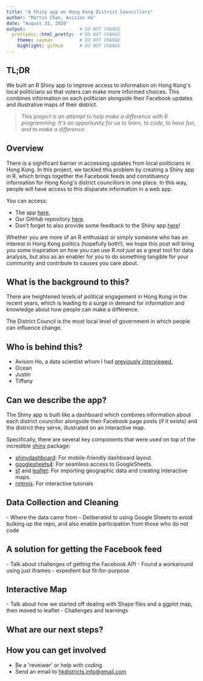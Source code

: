 ```yaml
---
title: "A Shiny app on Hong Kong District Councillors"
author: "Martin Chan, Avision Ho"
date: "August 31, 2020"
output:                    # DO NOT CHANGE
  prettydoc::html_pretty:  # DO NOT CHANGE
    theme: cayman          # DO NOT CHANGE
    highlight: github      # DO NOT CHANGE
---
```


## TL;DR
We built an R Shiny app to improve access to information on Hong Kong's local politicians so that voters can make more informed choices. This combines information on each politician alongside their Facebook updates and illustrative maps of their district.

> *This project is an attempt to help make a difference with R programming. It's an opportunity for us to learn, to code, to have fun, and to make a difference.*

## Overview
There is a significant barrier in accessing updates from local politicians in Hong Kong. In this project, we tackled this problem by creating a Shiny app in R, which brings together the Facebook feeds and constituency information for Hong Kong's district councillors in one place. In this way, people will have access to this disparate information in a web app.

You can access:

- The app [here](https://hkdistricts-info.shinyapps.io/dashboard-hkdistrictcouncillors/), 
- Our GitHub repository [here](https://github.com/avisionh/dashboard-hkdistrictcouncillors). 
- Don't forget to also provide some feedback to the Shiny app [here](https://hkdistrictsinfo.typeform.com/to/gFHC02gE)!

Whether you are more of an R enthusiast or simply someone who has an interest in Hong Kong politics (hopefully both!), we hope this post will bring you some inspiration on how you can use R _not just_ as a great tool for data analysis, but also as an enabler for you to do something tangible for your community and contribute to causes you care about. 

## What is the background to this?
There are heightened levels of political engagement in Hong Kong in the recent years, which is leading to a surge in demand for information and knowledge about how people can make a difference. 

The District Council is the most local level of government in which people can influence change.

## Who is behind this?
- Avision Ho, a data scientist whom I had [previously interviewed.](https://martinctc.github.io/blog/data-chats-an-interview-with-avision-ho/)
- Ocean
- Justin
- Tiffany

## Can we describe the app?

The Shiny app is built like a dashboard which combines information about each district councillor alongside their Facebook page posts (if it exists) and the district they serve, illustrated on an interactive map.

Specifically, there are several key components that were used on top of the incredible [shiny](https://github.com/rstudio/shiny) package:

- [shinydashboard](https://github.com/rstudio/shinydashboard): For mobile-friendly dashboard layout.
- [googlesheets4](https://github.com/tidyverse/googlesheets4): For seamless access to GoogleSheets.
- [sf](https://github.com/r-spatial/sf) and [leaflet](https://github.com/rstudio/leaflet): For importing geographic data and creating interactive maps.
- [rintrojs](https://github.com/carlganz/rintrojs): For interactive tutorials

## Data Collection and Cleaning
<Insert screenshot>
- Where the data came from
- Deliberated to using Google Sheets to avoid bulking up the repo, and also enable participation from those who do not code

## A solution for getting the Facebook feed
<Insert screenshot>
- Talk about challenges of getting the Facebook API
- Found a workaround using just iframes - expedient but fit-for-purpose

## Interactive Map

<Insert screenshot>
- Talk about how we started off dealing with Shape files and a ggplot map, then moved to leaflet
- Challenges and learnings

## What are our next steps?

## How you can get involved
- Be a 'reveiwer' or help with coding
- Send an email to hkdistricts.info@gmail.com

